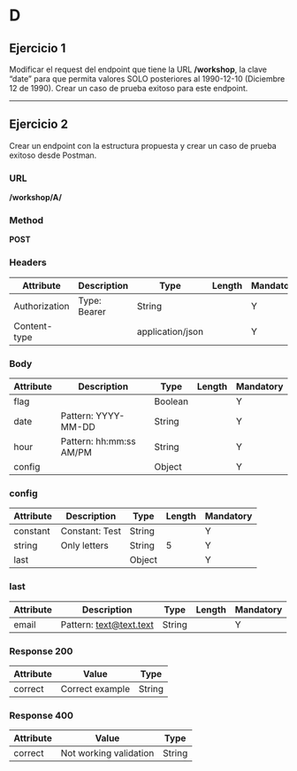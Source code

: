 # D

## Ejercicio 1
Modificar el request del endpoint que tiene la URL **/workshop**, la clave “date” para que permita valores SOLO posteriores al 1990-12-10 (Diciembre 12 de 1990). Crear un caso de prueba exitoso para este endpoint.

---

## Ejercicio 2
Crear un endpoint con la estructura propuesta y crear un caso de prueba exitoso desde Postman.

### URL
**/workshop/A/**

### Method
**POST**

### Headers

| Attribute     | Description       | Type               | Length  | Mandatory |
|---------------|-------------------|--------------------|---------|-----------|
| Authorization | Type: Bearer      | String             |         | Y         |
| Content-type  |                   | application/json   |         | Y         |

### Body

| Attribute | Description            | Type    | Length | Mandatory |
|-----------|------------------------|---------|--------|-----------|
| flag      |                        | Boolean |        | Y         |
| date      | Pattern: YYYY-MM-DD    | String  |        | Y         |
| hour      | Pattern: hh:mm:ss AM/PM| String  |        | Y         |
| config    |                        | Object  |        | Y         |

### config

| Attribute | Description    | Type    | Length | Mandatory |
|-----------|----------------|---------|--------|-----------|
| constant  | Constant: Test | String  |        | Y         |
| string    | Only letters   | String  | 5      | Y         |
| last      |                | Object  |        | Y         |


### last

| Attribute | Description              | Type    | Length | Mandatory |
|-----------|--------------------------|---------|--------|-----------|
| email     | Pattern: text@text.text  | String  |        | Y         |

### Response 200

| Attribute | Value                            | Type              |
|-----------|----------------------------------|-------------------|
| correct   | Correct example                  | String            |

### Response 400

| Attribute | Value                            | Type              |
|-----------|----------------------------------|-------------------|
| correct   | Not working validation           | String            |



